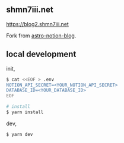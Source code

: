 ## shmn7iii.net

https://blog2.shmn7iii.net

Fork from [astro-notion-blog](https://github.com/otoyo/astro-notion-blog).

## local development

init,

```bash
$ cat <<EOF > .env
NOTION_API_SECRET=<YOUR_NOTION_API_SECRET>
DATABASE_ID=<YOUR_DATABASE_ID>
EOF

# install
$ yarn install
```

dev,

```bash
$ yarn dev
```
